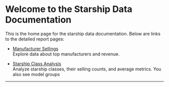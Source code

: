 # Welcome to the Starship Data Documentation

This is the home page for the starship data documentation. Below are links to the detailed report pages:

- [Manufacturer Sellings](manufacturer_sellings.md)  
  Explore data about top manufacturers and revenue.

- [Starship Class Analysis](StarshipClass.md)  
  Analyze starship classes, their selling counts, and average metrics. You also see model groups

---
